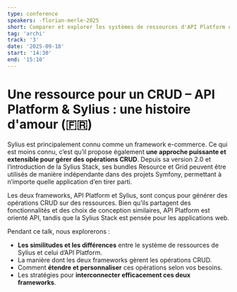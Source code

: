 ```yaml
---
type: conference
speakers: -florian-merle-2025
short: Comparer et explorer les systèmes de ressources d'API Platform et de Sylius.
tag: 'archi'
track: '3'
date: '2025-09-18'
start: '14:30'
end: '15:10'
---
```


# Une ressource pour un CRUD – API Platform & Sylius : une histoire d'amour (🇫🇷)

Sylius est principalement connu comme un framework e-commerce. Ce qui est moins connu, c’est qu’il propose également **une approche puissante et extensible pour gérer des opérations CRUD**. Depuis sa version 2.0 et l’introduction de la Sylius Stack, ses bundles Resource et Grid peuvent être utilisés de manière indépendante dans des projets Symfony, permettant à n’importe quelle application d’en tirer parti.

Les deux frameworks, API Platform et Sylius, sont conçus pour générer des opérations CRUD sur des ressources. Bien qu’ils partagent des fonctionnalités et des choix de conception similaires, API Platform est orienté API, tandis que la Sylius Stack est pensée pour les applications web.

Pendant ce talk, nous explorerons :
- **Les similitudes et les différences** entre le système de ressources de Sylius et celui d’API Platform.
- La manière dont les deux frameworks gèrent les opérations CRUD.
- Comment **étendre et personnaliser** ces opérations selon vos besoins.
- Les stratégies pour **interconnecter efficacement ces deux frameworks**.
